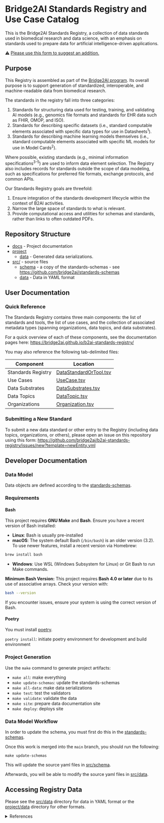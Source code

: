 # Bridge2AI Standards Registry and Use Case Catalog

This is the Bridge2AI Standards Registry, a collection of data standards used in biomedical research and data science, with an emphasis on standards used to prepare data for artificial intelligence-driven applications.

⚠ [Please use this form to suggest an addition.](https://github.com/bridge2ai/b2ai-standards-registry/issues/new?template=newEntity.yml)

## Purpose

This Registry is assembled as part of the [Bridge2AI program](https://bridge2ai.org/). Its overall purpose is to support generation of standardized, interoperable, and machine-readable data from biomedical research.

The standards in the registry fall into three categories:

1. Standards for structuring data used for testing, training, and validating AI models (e.g., genomics file formats and standards for EHR data such as FHIR, OMOP, and ISO).
2. Standards for describing specific datasets (i.e., standard computable elements associated with specific data types for use in Datasheets<sup>1</sup>).
3. Standards for describing machine learning models themselves (i.e., standard computable elements associated with specific ML models for use in Model Cards<sup>2</sup>).

Where possible, existing standards (e.g., minimal information specifications<sup>3-5</sup>) are used to inform data element selection. The Registry also includes records for standards outside the scope of data modeling, such as specifications for preferred file formats, exchange protocols, and common APIs.

Our Standards Registry goals are threefold:

1. Ensure integration of the standards development lifecycle within the context of B2AI activities.
2. Narrow the large space of standards to what is relevant.
3. Provide computational access and utilities for schemas and standards, rather than links to often outdated PDFs.

## Repository Structure

* [docs](docs/) - Project documentation
* [project](project/)
  * [data](project/data) - Generated data serializations.
* [src/](src/) - source files
  * [schema](src/schema) - a copy of the standards-schemas - see https://github.com/bridge2ai/standards-schemas
  * [data](src/data) - Data in YAML format

## User Documentation

### Quick Reference

The Standards Registry contains three main components: the list of standards and tools, the list of use cases, and the collection of associated metadata types (spanning organizations, data topics, and data substrates).

For a quick overview of each of these components, see the documentation pages here: https://bridge2ai.github.io/b2ai-standards-registry/

You may also reference the following tab-delimited files:

| Component | Location |
|-----------|----------|
| Standards Registry          | [DataStandardOrTool.tsv](project/data/DataStandardOrTool.tsv)         |
| Use Cases                   | [UseCase.tsv](project/data/UseCase.tsv)                               |
| Data Substrates             | [DataSubstrates.tsv](project/data/DataSubstrate.tsv)                  |
| Data Topics                 | [DataTopic.tsv](project/data/DataTopic.tsv)                           |
| Organizations               | [Organization.tsv](project/data/Organization.tsv)                     |

### Submitting a New Standard

To submit a new data standard or other entry to the Registry (including data topics, organizations, or others), please open an issue on this repository using this form: https://github.com/bridge2ai/b2ai-standards-registry/issues/new?template=newEntity.yml

## Developer Documentation

### Data Model

Data objects are defined according to the [standards-schemas](https://github.com/bridge2ai/standards-schemas).

### Requirements

#### Bash

This project requires **GNU Make** and **Bash**. Ensure you have a recent version of Bash installed:

* **Linux**: Bash is usually pre-installed
* **macOS**: The system default Bash (`/bin/bash`) is an older version (3.2). To use newer features, install a recent version via Homebrew:

```sh
brew install bash
```

* **Windows**: Use WSL (Windows Subsystem for Linux) or Git Bash to run Make commands.

**Minimum Bash Version:** This project requires **Bash 4.0 or later** due to its use of associative arrays. Check your version with:

```sh
bash --version
```

If you encounter issues, ensure your system is using the correct version of Bash.

#### Poetry

You must install [poetry](https://python-poetry.org/docs/#installation).

`poetry install`: initiate poetry environment for development and build environment

### Project Generation

Use the `make` command to generate project artifacts:

* `make all`: make everything
* `make update-schemas`: update the standards-schemas
* `make all-data`: make data serializations
* `make test`: test the validators
* `make validate`: validate the data
* `make site`: prepare data documentation site
* `make deploy`: deploys site

### Data Model Workflow

In order to update the schema, you must first do this in the
[standards-schemas](https://github.com/bridge2ai/standards-schemas).

Once this work is merged into the `main` branch, you should run the following:

```shell
make update-schemas
```

This will update the source yaml files in [src/schema](./src/schema/).

Afterwards, you will be able to modify the source yaml files in [src/data](./src/data/).

## Accessing Registry Data

Please see the [src/data](src/data) directory for data in YAML format or the [project/data](project/data) directory for other formats.

<details>
<summary>References</summary>

1. Gebru T, Morgenstern J, Vecchione B, Vaughan JW, Wallach H, Daumé H III, Crawford K. Datasheets for Datasets. arXiv [cs.DB]. 2018. arxiv.org/abs/1803.09010
2. Mitchell M, Wu S, Zaldivar A, Barnes P, Vasserman L, Hutchinson B, Spitzer E, Raji ID, Gebru T. Model cards for model reporting. Proceedings of the Conference on Fairness, Accountability, and Transparency. New York, NY, USA: ACM; 2019. dl.acm.org/doi/10.1145/3287560.3287596
3. Yilmaz P, Kottmann R, Field D, Knight R, Cole JR, Amaral-Zettler L, Gilbert JA, Karsch-Mizrachi I, Johnston A, Cochrane G, Vaughan R, Hunter C, Park J, Morrison N, Rocca-Serra P, Sterk P, Arumugam M, Bailey M, Baumgartner L, Birren BW, Blaser MJ, Bonazzi V, Booth T, Bork P, Bushman FD, Buttigieg PL, Chain PSG, Charlson E, Costello EK, Huot-Creasy H, Dawyndt P, DeSantis T, Fierer N, Fuhrman JA, Gallery RE, Gevers D, Gibbs RA, San Gil I, Gonzalez A, Gordon JI, Guralnick R, Hankeln W, Highlander S, Hugenholtz P, Jansson J, Kau AL, Kelley ST, Kennedy J, Knights D, Koren O, Kuczynski J, Kyrpides N, Larsen R, Lauber CL, Legg T, Ley RE, Lozupone CA, Ludwig W, Lyons D, Maguire E, Methé BA, Meyer F, Muegge B, Nakielny S, Nelson KE, Nemergut D, Neufeld JD, Newbold LK, Oliver AE, Pace NR, Palanisamy G, Peplies J, Petrosino J, Proctor L, Pruesse E, Quast C, Raes J, Ratnasingham S, Ravel J, Relman DA, Assunta-Sansone S, Schloss PD, Schriml L, Sinha R, Smith MI, Sodergren E, Spo A, Stombaugh J, Tiedje JM, Ward DV, Weinstock GM, Wendel D, White O, Whiteley A, Wilke A, Wortman JR, Yatsunenko T, Glöckner FO. Minimum information about a marker gene sequence (MIMARKS) and minimum information about any (x) sequence (MIxS) specifications. Nat Biotechnol. 2011 May;29(5):415–420. dx.doi.org/10.1038/nbt.1823 PMCID: PMC3367316
4. Osterman TJ, Terry M, Miller RS. Improving Cancer Data Interoperability: The Promise of the Minimal Common Oncology Data Elements (mCODE) Initiative. JCO Clin Cancer Inform. 2020 Oct;4:993–1001. dx.doi.org/10.1200/CCI.20.00059 PMCID: PMC7713551
5. Ritter DI, Roychowdhury S, Roy A, Rao S, Landrum MJ, Sonkin D, Shekar M, Davis CF, Hart RK, Micheel C, Weaver M, Van Allen EM, Parsons DW, McLeod HL, Watson MS, Plon SE, Kulkarni S, Madhavan S, ClinGen Somatic Cancer Working Group. Somatic cancer variant curation and harmonization through consensus minimum variant level data. Genome Med. 2016 Nov 4;8(1):117. dx.doi.org/10.1186/s13073-016-0367-z PMCID: PMC5095986

</details>
